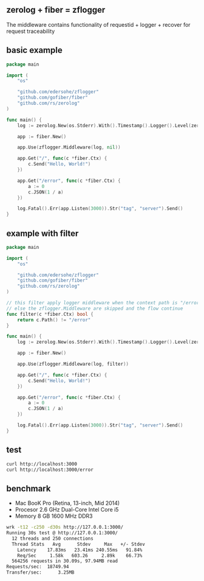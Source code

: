 ## zerolog + fiber = zflogger

The middleware contains functionality of requestid + logger + recover for request traceability

## basic example

```go
package main

import (
    "os"

    "github.com/edersohe/zflogger"
    "github.com/gofiber/fiber"
    "github.com/rs/zerolog"
)

func main() {
    log := zerolog.New(os.Stderr).With().Timestamp().Logger().Level(zerolog.DebugLevel)

    app := fiber.New()

    app.Use(zflogger.Middleware(log, nil))

    app.Get("/", func(c *fiber.Ctx) {
        c.Send("Hello, World!")
    })

    app.Get("/error", func(c *fiber.Ctx) {
        a := 0
        c.JSON(1 / a)
    })

    log.Fatal().Err(app.Listen(3000)).Str("tag", "server").Send()
}
```

## example with filter

```go
package main

import (
    "os"

    "github.com/edersohe/zflogger"
    "github.com/gofiber/fiber"
    "github.com/rs/zerolog"
)

// this filter apply logger middleware when the context path is "/error",
// else the zflogger.Middleware are skipped and the flow continue
func filter(c *fiber.Ctx) bool {
    return c.Path() != "/error"
}

func main() {
    log := zerolog.New(os.Stderr).With().Timestamp().Logger().Level(zerolog.DebugLevel)

    app := fiber.New()

    app.Use(zflogger.Middleware(log, filter))

    app.Get("/", func(c *fiber.Ctx) {
        c.Send("Hello, World!")
    })

    app.Get("/error", func(c *fiber.Ctx) {
        a := 0
        c.JSON(1 / a)
    })

    log.Fatal().Err(app.Listen(3000)).Str("tag", "server").Send()
}
```

## test

```sh
curl http://localhost:3000
curl http://localhost:3000/error
```

## benchmark 

* Mac BooK Pro (Retina, 13-inch, Mid 2014) 
* Procesor 2.6 GHz Dual-Core Intel Core i5
* Memory 8 GB 1600 MHz DDR3

```sh
wrk -t12 -c250 -d30s http://127.0.0.1:3000/
Running 30s test @ http://127.0.0.1:3000/
  12 threads and 250 connections
  Thread Stats   Avg      Stdev     Max   +/- Stdev
    Latency    17.83ms   23.41ms 240.55ms   91.84%
    Req/Sec     1.58k   603.26     2.89k    66.73%
  564256 requests in 30.09s, 97.94MB read
Requests/sec:  18749.94
Transfer/sec:      3.25MB
```